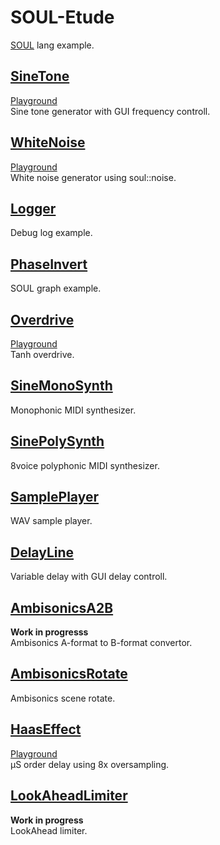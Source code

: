 # SOUL-Etude  
[SOUL](https://github.com/soul-lang/SOUL) lang example.

## [SineTone](SineTone)
[Playground](https://soul.dev/lab?id=d2fb7b25ec7aeddce2d2b0c0776cf6ec&0=440)  
Sine tone generator with GUI frequency controll.  

## [WhiteNoise](WhiteNoise)
[Playground](https://soul.dev/lab?id=071c438e13ec5936c08b06a96ceded60)  
White noise generator using soul::noise.

## [Logger](Logger)
Debug log example.

## [PhaseInvert](PhaseInvert)
SOUL graph example.

## [Overdrive](Overdrive)  
[Playground](https://soul.dev/lab?id=71ae3f49cbd000b9bb3e41bcbe35923f&1=6)  
Tanh overdrive.

## [SineMonoSynth](SineMonoSynth)
Monophonic MIDI synthesizer.

## [SinePolySynth](SinePolySynth)
8voice polyphonic MIDI synthesizer.

## [SamplePlayer](SamplePlayer)
WAV sample player.

## [DelayLine](DelayLine)
Variable delay with GUI delay controll.

## [AmbisonicsA2B](AmbisonicsA2B)
**Work in progresss**  
Ambisonics A-format to B-format convertor.  

## [AmbisonicsRotate](AmbisonicsRotate)
Ambisonics scene rotate.

## [HaasEffect](HaasEffect)  
[Playground](https://soul.dev/lab/?id=b02667d5c6c4de8e195eda75a3865dcd&1=0)  
μS order delay using 8x oversampling.  

## [LookAheadLimiter](LookAheadLimiter)  
**Work in progress**  
LookAhead limiter.  
